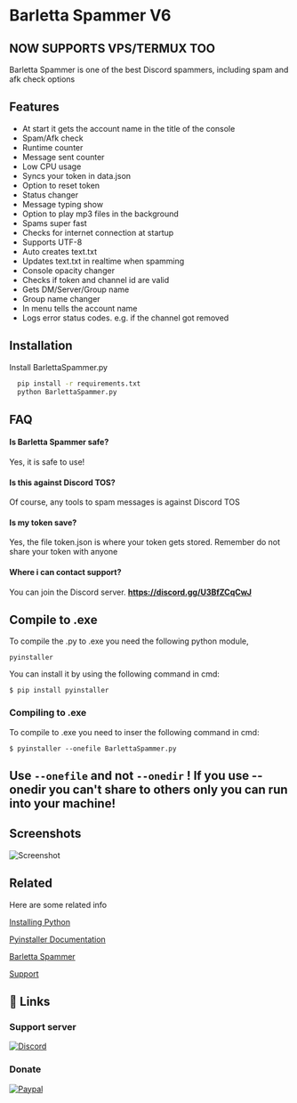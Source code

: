 
# Barletta Spammer V6

## NOW SUPPORTS VPS/TERMUX TOO

Barletta Spammer is one of the best Discord spammers, including spam and afk check options


## Features

- At start it gets the account name in the title of the console
- Spam/Afk check
- Runtime counter
- Message sent counter
- Low CPU usage
- Syncs your token in data.json
- Option to reset token
- Status changer
- Message typing show
- Option to play mp3 files in the background
- Spams super fast 
- Checks for internet connection at startup
- Supports UTF-8
- Auto creates text.txt
- Updates text.txt in realtime when spamming
- Console opacity changer
- Checks if token and channel id are valid
- Gets DM/Server/Group name
- Group name changer
- In menu tells the account name
- Logs error status codes. e.g. if the channel got removed

## Installation

Install BarlettaSpammer.py

```bash
  pip install -r requirements.txt
  python BarlettaSpammer.py
```
    
## FAQ

#### Is Barletta Spammer safe?

Yes, it is safe to use!

#### Is this against Discord TOS?

Of course, any tools to spam messages is against Discord TOS

#### Is my token save?

Yes, the file token.json is where your token gets stored. Remember do not share your token with anyone

#### Where i can contact support?

You can join the Discord server. **https://discord.gg/U3BfZCqCwJ**




## Compile to .exe

To compile the .py to .exe you need the following python module,

`pyinstaller`

You can install it by using the following command in cmd:

`$ pip install pyinstaller`

### Compiling to .exe

To compile to .exe you need to inser the following command in cmd:

`$ pyinstaller --onefile BarlettaSpammer.py`

## Use `--onefile` and not `--onedir` ! If you use --onedir you can't share to others only you can run into your machine!


## Screenshots

![Screenshot](https://cdn.discordapp.com/attachments/1165726655965302906/1184033426349760542/image-122.png?ex=658a800f&is=65780b0f&hm=f35c8dd28e811a6389095b007bf08af9bed32975999ff3edeb53fab0cec5c346&)

## Related

Here are some related info

[Installing Python](https://www.python.org/downloads/windows/)

[Pyinstaller Documentation](https://pyinstaller.org/en/v4.8/usage.html)

[Barletta Spammer](https://barlettaspammer.000webhostapp.com/)

[Support](https://discord.gg/U3BfZCqCwJ)
## 🔗 Links

### Support server
[![Discord](https://img.shields.io/badge/discord-1DA1F2?style=for-the-badge&logo=Discord&logoColor=white)](https://discord.gg/U3BfZCqCwJ)

### Donate
[![Paypal](https://img.shields.io/badge/paypal-1DA1F2?style=for-the-badge&logo=Paypal&logoColor=white)](https://www.paypal.me/Ghostof1337)
